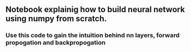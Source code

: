 ## Notebook explainig how to build neural network using numpy from scratch.

### Use this code to gain the intuition behind nn layers, forward propogation and backpropogation

